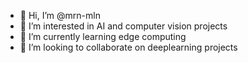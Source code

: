 - 👋 Hi, I’m @mrn-mln
- 👀 I’m interested in AI and computer vision projects
- 🌱 I’m currently learning edge computing
- 💞️ I’m looking to collaborate on deeplearning projects

<!---
mrn-mln/mrn-mln is a ✨ special ✨ repository because its `README.md` (this file) appears on your GitHub profile.
You can click the Preview link to take a look at your changes.
--->
